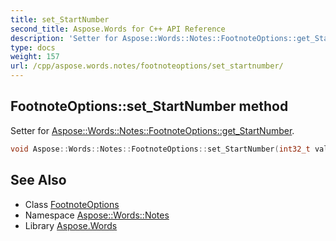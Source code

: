 ```yaml
---
title: set_StartNumber
second_title: Aspose.Words for C++ API Reference
description: 'Setter for Aspose::Words::Notes::FootnoteOptions::get_StartNumber.'
type: docs
weight: 157
url: /cpp/aspose.words.notes/footnoteoptions/set_startnumber/
---
```

## FootnoteOptions::set_StartNumber method


Setter for [Aspose::Words::Notes::FootnoteOptions::get_StartNumber](../get_startnumber/).

```cpp
void Aspose::Words::Notes::FootnoteOptions::set_StartNumber(int32_t value) override
```

## See Also

* Class [FootnoteOptions](../)
* Namespace [Aspose::Words::Notes](../../)
* Library [Aspose.Words](../../../)
